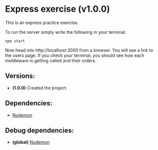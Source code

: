 # Express exercise (v1.0.0)
This is an express practice exercise.

To run the server simply write the following in your terminal:

    npm start

Now head into http://localhost:3000 from a browser. You will see a link to the users page.
If you check your terminal, you should see how each middleware is getting called and their orders.

## Versions:
* **(1.0.0)** Created the project.

## Dependencies:
* [Nodemon](https://www.npmjs.com/package/nodemon)

## Debug dependencies:
* **(global)** [Nodemon](https://www.npmjs.com/package/nodemon)